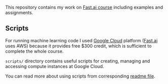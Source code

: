 This repository contains my work on [Fast.ai course](http://fast.ai) including examples and assignments.

## Scripts

For running machine learning code I used [Google Cloud](http://cloud.google.com) platform
([Fast.ai](http://fast.ai) uses AWS) because it provides free $300 credit, which is sufficient
to complete the whole course.

`scripts/` directory contains useful scripts for creating, managing and accessing compute instances
at Google Cloud.

You can read more about using scripts from corresponding [readme file](scripts/README.md).
